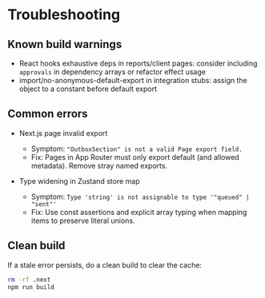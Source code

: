# Troubleshooting

## Known build warnings

- React hooks exhaustive deps in reports/client pages: consider including `approvals` in dependency arrays or refactor effect usage
- import/no-anonymous-default-export in integration stubs: assign the object to a constant before default export

## Common errors

- Next.js page invalid export
  - Symptom: `"OutboxSection" is not a valid Page export field.`
  - Fix: Pages in App Router must only export default (and allowed metadata). Remove stray named exports.

- Type widening in Zustand store map
  - Symptom: `Type 'string' is not assignable to type '"queued" | "sent"'`
  - Fix: Use const assertions and explicit array typing when mapping items to preserve literal unions.

## Clean build

If a stale error persists, do a clean build to clear the cache:

```bash
rm -rf .next
npm run build
```
